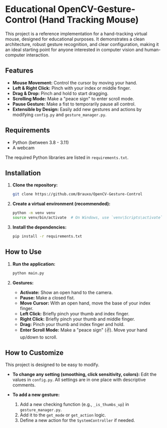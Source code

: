 # Educational OpenCV-Gesture-Control (Hand Tracking Mouse)

This project is a reference implementation for a hand-tracking virtual mouse, designed for educational purposes. It demonstrates a clean architecture, robust gesture recognition, and clear configuration, making it an ideal starting point for anyone interested in computer vision and human-computer interaction.

## Features

-   **Mouse Movement:** Control the cursor by moving your hand.
-   **Left & Right Click:** Pinch with your index or middle finger.
-   **Drag & Drop:** Pinch and hold to start dragging.
-   **Scrolling Mode:** Make a "peace sign" to enter scroll mode.
-   **Pause Gesture:** Make a fist to temporarily pause all control.
-   **Extensible by Design:** Easily add new gestures and actions by modifying `config.py` and `gesture_manager.py`.

## Requirements

-   Python (between 3.8 - 3.11)
-   A webcam

The required Python libraries are listed in `requirements.txt`.

## Installation

1.  **Clone the repository:**
    ```bash
    git clone https://github.com/Brauxo/OpenCV-Gesture-Control
    ```

2.  **Create a virtual environment (recommended):**
    ```bash
    python -m venv venv
    source venv/bin/activate  # On Windows, use `venv\Scripts\activate`
    ```

3.  **Install the dependencies:**
    ```bash
    pip install -r requirements.txt
    ```

## How to Use

1.  **Run the application:**
    ```bash
    python main.py
    ```

2.  **Gestures:**
    -   **Activate:** Show an open hand to the camera.
    -   **Pause:** Make a closed fist.
    -   **Move Cursor:** With an open hand, move the base of your index finger.
    -   **Left Click:** Briefly pinch your thumb and index finger.
    -   **Right Click:** Briefly pinch your thumb and middle finger.
    -   **Drag:** Pinch your thumb and index finger and hold.
    -   **Enter Scroll Mode:** Make a "peace sign" (✌️). Move your hand up/down to scroll.

## How to Customize

This project is designed to be easy to modify.

-   **To change any setting (smoothing, click sensitivity, colors):**
    Edit the values in `config.py`. All settings are in one place with descriptive comments.

-   **To add a new gesture:**
    1.  Add a new checking function (e.g., `_is_thumbs_up`) in `gesture_manager.py`.
    2.  Add it to the `get_mode` or `get_action` logic.
    3.  Define a new action for the `SystemController` if needed.